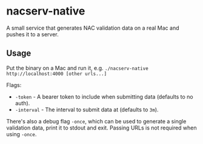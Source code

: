 # nacserv-native
A small service that generates NAC validation data on a real Mac and pushes it to a server.

## Usage
Put the binary on a Mac and run it, e.g. `./nacserv-native http://localhost:4000 [other urls...]`

Flags:

* `-token` - A bearer token to include when submitting data (defaults to no auth).
* `-interval` - The interval to submit data at (defaults to `3m`).

There's also a debug flag `-once`, which can be used to generate a single
validation data, print it to stdout and exit. Passing URLs is not required when
using `-once`.
